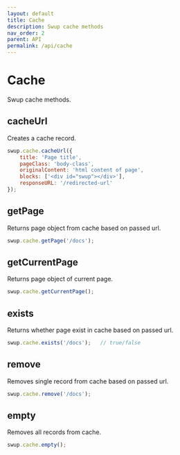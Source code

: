 ```yaml
---
layout: default
title: Cache
description: Swup cache methods
nav_order: 2
parent: API
permalink: /api/cache
---
```


# Cache
Swup cache methods.

## cacheUrl
Creates a cache record.
```javascript
swup.cache.cacheUrl({
    title: 'Page title',    
    pageClass: 'body-class',
    originalContent: 'html content of page',
    blocks: ['<div id="swup"></div>'], 
    responseURL: '/redirected-url'
});
```

## getPage
Returns page object from cache based on passed url.
```javascript
swup.cache.getPage('/docs');
```

## getCurrentPage
Returns page object of current page.
```javascript
swup.cache.getCurrentPage();
```

## exists
Returns whether page exist in cache based on passed url.
```javascript
swup.cache.exists('/docs');   // true/false
```

## remove
Removes single record from cache based on passed url. 
```javascript
swup.cache.remove('/docs');
```

## empty
Removes all records from cache. 
```javascript
swup.cache.empty();
```
